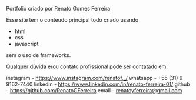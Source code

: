 Portfolio criado por Renato Gomes Ferreira

Esse site tem o conteudo principal todo criado usando

* html
* css 
* javascript 

sem o uso de frameworks.


Qualquer dúvida e/ou contato profissional pode ser contatado em:

instagram - https://www.instagram.com/renatof._/
whatsapp - +55 (31) 9 9162-7440
linkedin - https://www.linkedin.com/in/renato-ferreira-01/
github - https://github.com/RenatoGFerreira
email - renatoyferreira@gmail.com

